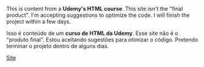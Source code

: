 This is content from a **Udemy's HTML course**. This site isn't the "final product". I'm accepting suggestions to optimize the code. I will finish the project within a few days.

Isso é conteúdo de um **curso de HTML da Udemy**. Esse site não é o "produto final". Estou aceitando sugestões para otimizar o código. Pretendo terminar o projeto dentro de alguns dias.

[Site](https://joao1771.github.io/course-landingpage/)